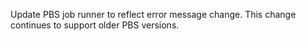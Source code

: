Update PBS job runner to reflect error message change. This change
continues to support older PBS versions.
